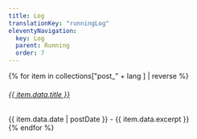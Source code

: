 ```yaml
---
title: Log
translationKey: "runningLog"
eleventyNavigation:
  key: Log
  parent: Running
  order: 7
---
```

<div class="blog-list">

{% for item in collections["post_" + lang ] | reverse %}
<br>
<h6><a href="{{ item.url }}">{{ item.data.title }}</a></h6>
{{ item.data.date | postDate }} -
{{ item.data.excerpt }}
<br>
{% endfor %}
<div>